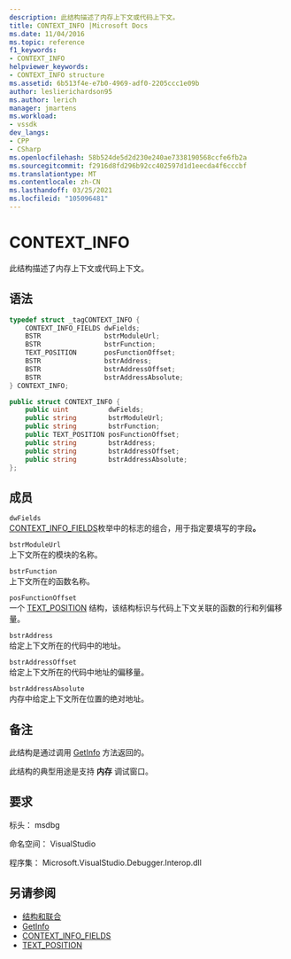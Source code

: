 ```yaml
---
description: 此结构描述了内存上下文或代码上下文。
title: CONTEXT_INFO |Microsoft Docs
ms.date: 11/04/2016
ms.topic: reference
f1_keywords:
- CONTEXT_INFO
helpviewer_keywords:
- CONTEXT_INFO structure
ms.assetid: 6b513f4e-e7b0-4969-adf0-2205ccc1e09b
author: leslierichardson95
ms.author: lerich
manager: jmartens
ms.workload:
- vssdk
dev_langs:
- CPP
- CSharp
ms.openlocfilehash: 58b524de5d2d230e240ae7338190568ccfe6fb2a
ms.sourcegitcommit: f2916d8fd296b92cc402597d1d1eecda4f6cccbf
ms.translationtype: MT
ms.contentlocale: zh-CN
ms.lasthandoff: 03/25/2021
ms.locfileid: "105096481"
---
```

# <a name="context_info"></a>CONTEXT_INFO
此结构描述了内存上下文或代码上下文。

## <a name="syntax"></a>语法

```cpp
typedef struct _tagCONTEXT_INFO {
    CONTEXT_INFO_FIELDS dwFields;
    BSTR                bstrModuleUrl;
    BSTR                bstrFunction;
    TEXT_POSITION       posFunctionOffset;
    BSTR                bstrAddress;
    BSTR                bstrAddressOffset;
    BSTR                bstrAddressAbsolute;
} CONTEXT_INFO;
```

```csharp
public struct CONTEXT_INFO {
    public uint          dwFields;
    public string        bstrModuleUrl;
    public string        bstrFunction;
    public TEXT_POSITION posFunctionOffset;
    public string        bstrAddress;
    public string        bstrAddressOffset;
    public string        bstrAddressAbsolute;
};
```

## <a name="members"></a>成员
`dwFields`\
[CONTEXT_INFO_FIELDS](../../../extensibility/debugger/reference/context-info-fields.md)枚举中的标志的组合，用于指定要填写的字段<strong>。</strong>

`bstrModuleUrl`\
上下文所在的模块的名称。

`bstrFunction`\
上下文所在的函数名称。

`posFunctionOffset`\
一个 [TEXT_POSITION](../../../extensibility/debugger/reference/text-position.md) 结构，该结构标识与代码上下文关联的函数的行和列偏移量。

`bstrAddress`\
给定上下文所在的代码中的地址。

`bstrAddressOffset`\
给定上下文所在的代码中地址的偏移量。

`bstrAddressAbsolute`\
内存中给定上下文所在位置的绝对地址。

## <a name="remarks"></a>备注
此结构是通过调用 [GetInfo](../../../extensibility/debugger/reference/idebugmemorycontext2-getinfo.md) 方法返回的。

此结构的典型用途是支持 **内存** 调试窗口。

## <a name="requirements"></a>要求
标头： msdbg

命名空间： VisualStudio

程序集： Microsoft.VisualStudio.Debugger.Interop.dll

## <a name="see-also"></a>另请参阅
- [结构和联合](../../../extensibility/debugger/reference/structures-and-unions.md)
- [GetInfo](../../../extensibility/debugger/reference/idebugmemorycontext2-getinfo.md)
- [CONTEXT_INFO_FIELDS](../../../extensibility/debugger/reference/context-info-fields.md)
- [TEXT_POSITION](../../../extensibility/debugger/reference/text-position.md)
